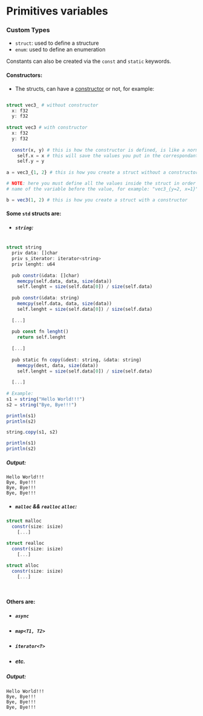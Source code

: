 # Primitives variables
### Custom Types
- ```struct```: used to define a structure
- ```enum```: used to define an enumeration

Constants can also be created via the ```const``` and ```static``` keywords.

#### Constructors:
- The structs, can have a [constructor](https://en.wikipedia.org/wiki/Constructor_(object-oriented_programming)) or not, for example:
```julia

struct vec3_ # without constructor
  x: f32
  y: f32
  
struct vec3 # with constructor
  x: f32
  y: f32
  
  constr(x, y) # this is how the constructor is defined, is like a normal function, but it will called once you create an struct (if it has one)
    self.x = x # this will save the values you put in the correspondant variables
    self.y = y
  
a = vec3_{1, 2} # this is how you create a struct without a constructor 

# NOTE: here you must define all the values inside the struct in order or putting the 
# name of the variable before the value, for example: "vec3_{y=2, x=1}"

b = vec3(1, 2) # this is how you create a struct with a constructor

```

#### Some ```std``` structs are:

- ##### ```string```:
```julia

struct string
  priv data: []char
  priv s_iterator: iterator<string>
  priv lenght: u64
  
  pub constr(&data: []char)
    memcpy(self.data, data, size(data))
    self.lenght = size(self.data[0]) / size(self.data)
  
  pub constr(&data: string)
    memcpy(self.data, data, size(data))
    self.lenght = size(self.data[0]) / size(self.data)
    
  [...]
  
  pub const fn lenght()
    return self.lenght
  
  [...]
  
  pub static fn copy(&dest: string, &data: string)
    memcpy(dest, data, size(data))
    self.lenght = size(self.data[0]) / size(self.data)
  
  [...]
  
# Example:
s1 = string("Hello World!!!")
s2 = string("Bye, Bye!!!")

println(s1)
println(s2)

string.copy(s1, s2)

println(s1)
println(s2)

```

##### Output:
```
Hello World!!!
Bye, Bye!!!
Bye, Bye!!!
Bye, Bye!!!
```

- ##### ```malloc``` && ```realloc```  ```alloc```:
```julia
struct malloc
  constr(size: isize)
    [...]
    
struct realloc
  constr(size: isize)
    [...]

struct alloc
  constr(size: isize)
    [...]
        
    
```
#### Others are:
- ##### ```async```
- ##### ```map<T1, T2>```
- ##### ```iterator<T>```
- ##### etc.


##### Output:
```
Hello World!!!
Bye, Bye!!!
Bye, Bye!!!
Bye, Bye!!!
```
